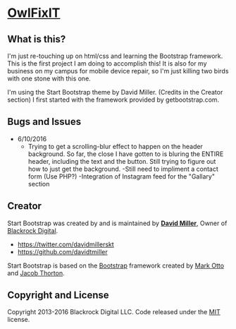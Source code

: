 # [OwlFixIT](http://owlfixit.com/)

## What is this?

I'm just re-touching up on html/css and learning the Bootstrap framework. This is the first project I am doing to accomplish this! It is also for my business on my campus for mobile device repair, so I'm just killing two birds with one stone with this one. 

I'm using the Start Bootstrap theme by David Miller. (Credits in the Creator section)
I first started with the framework provided by getbootstrap.com.

## Bugs and Issues
* 6/10/2016
	- Trying to get a scrolling-blur effect to happen on the header background. So far, the close I have gotten to is bluring the ENTIRE header, including the text and the button. Still trying to figure out how to just get the background.
	-Still need to impliment a contact form (Use PHP?)
	-Integration of Instagram feed for the "Gallary" section

## Creator

Start Bootstrap was created by and is maintained by **[David Miller](http://davidmiller.io/)**, Owner of [Blackrock Digital](http://blackrockdigital.io/).

* https://twitter.com/davidmillerskt
* https://github.com/davidtmiller

Start Bootstrap is based on the [Bootstrap](http://getbootstrap.com/) framework created by [Mark Otto](https://twitter.com/mdo) and [Jacob Thorton](https://twitter.com/fat).

## Copyright and License

Copyright 2013-2016 Blackrock Digital LLC. Code released under the [MIT](https://github.com/BlackrockDigital/startbootstrap-creative/blob/gh-pages/LICENSE) license.